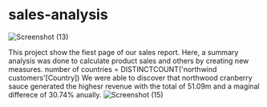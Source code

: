 # sales-analysis

![Screenshot (13)](https://github.com/user-attachments/assets/592f4bbf-d8a5-43f9-bc46-f57f79cea8a6)

This project show the fiest page of our sales report. 
Here, a summary analysis was done to calculate product sales and others by creating new measures.
number of countries = DISTINCTCOUNT('northwind customers'[Country])
We were able to discover that northwood cranberry sauce generated the highesr revenue with the total of 51.09m and a maginal differece of 30.74% anually.
![Screenshot (15)](https://github.com/user-attachments/assets/e32db899-6a52-4d61-b64f-9b8e60edfc63)

